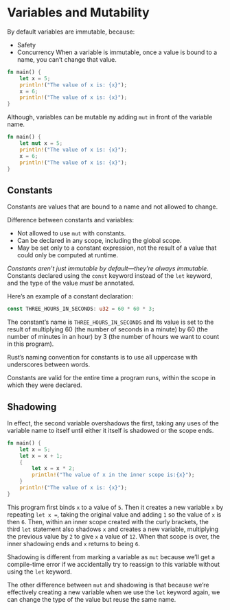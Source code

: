 # Variables and Mutability
By default variables are immutable, because:
- Safety
- Concurrency
When a variable is immutable, once a value is bound to a name, you can’t change that value.
```Rust
fn main() {
	let x = 5;
	println!("The value of x is: {x}");
	x = 6;
	println!("The value of x is: {x}");
}
```
Although, variables can be mutable ny adding `mut` in front of the variable name.
```Rust
fn main() {
	let mut x = 5;
	println!("The value of x is: {x}");
	x = 6;
	println!("The value of x is: {x}");
}
```
## Constants
Constants are values that are bound to a name and not allowed to change.

Difference between constants and variables:
- Not allowed to use `mut` with constants.
- Can be declared in any scope, including the global scope.
- May be set only to a constant expression, not the result of a value that could only be computed at runtime.

*Constants aren’t just immutable by default—they’re always immutable.* Constants declared using the `const` keyword instead of the `let` keyword, and the type of the value *must* be annotated.

Here’s an example of a constant declaration:

```Rust
const THREE_HOURS_IN_SECONDS: u32 = 60 * 60 * 3;
```

The constant’s name is `THREE_HOURS_IN_SECONDS` and its value is set to the result of multiplying 60 (the number of seconds in a minute) by 60 (the number of minutes in an hour) by 3 (the number of hours we want to count in this program).

Rust’s naming convention for constants is to use all uppercase with underscores between words.

Constants are valid for the entire time a program runs, within the scope in which they were declared.

## Shadowing
In effect, the second variable overshadows the first, taking any uses of the variable name to itself until either it itself is shadowed or the scope ends.

```Rust
fn main() {
	let x = 5;
	let x = x + 1;
	{
		let x = x * 2;
		println!("The value of x in the inner scope is:{x}");
	}
	println!("The value of x is: {x}");
}
```
This program first binds `x` to a value of `5`. Then it creates a new variable `x` by repeating `let x =`, taking the original value and adding `1` so the value of `x` is then `6`. Then, within an inner scope created with the curly brackets, the third `let` statement also shadows `x` and creates a new variable, multiplying the previous value by `2` to give `x` a value of `12`. When that scope is over, the inner shadowing ends and `x` returns to being `6`.

Shadowing is different from marking a variable as `mut` because we’ll get a compile-time error if we accidentally try to reassign to this variable without using the `let` keyword.

The other difference between `mut` and shadowing is that because we’re effectively creating a new variable when we use the `let` keyword again, we can change the type of the value but reuse the same name.
